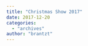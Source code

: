 ```yaml
---
title: "Christmas Show 2017"
date: 2017-12-20
categories: 
  - "archives"
author: "brantzt"
---
```



